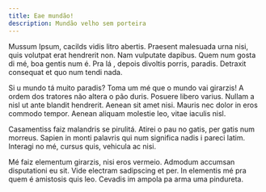 ```yaml
---
title: Eae mundão!
description: Mundão velho sem porteira
---
```


Mussum Ipsum, cacilds vidis litro abertis. Praesent malesuada urna nisi, quis volutpat erat hendrerit non. Nam vulputate dapibus. Quem num gosta di mé, boa gentis num é. Pra lá , depois divoltis porris, paradis. Detraxit consequat et quo num tendi nada.

Si u mundo tá muito paradis? Toma um mé que o mundo vai girarzis! A ordem dos tratores não altera o pão duris. Posuere libero varius. Nullam a nisl ut ante blandit hendrerit. Aenean sit amet nisi. Mauris nec dolor in eros commodo tempor. Aenean aliquam molestie leo, vitae iaculis nisl.

Casamentiss faiz malandris se pirulitá. Atirei o pau no gatis, per gatis num morreus. Sapien in monti palavris qui num significa nadis i pareci latim. Interagi no mé, cursus quis, vehicula ac nisi.

Mé faiz elementum girarzis, nisi eros vermeio. Admodum accumsan disputationi eu sit. Vide electram sadipscing et per. In elementis mé pra quem é amistosis quis leo. Cevadis im ampola pa arma uma pindureta. 

